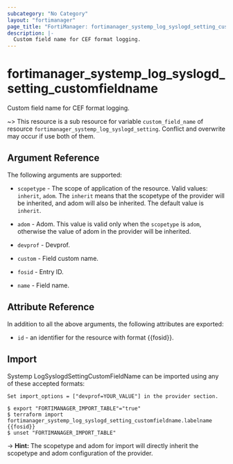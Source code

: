```yaml
---
subcategory: "No Category"
layout: "fortimanager"
page_title: "FortiManager: fortimanager_systemp_log_syslogd_setting_customfieldname"
description: |-
  Custom field name for CEF format logging.
---
```


# fortimanager_systemp_log_syslogd_setting_customfieldname
Custom field name for CEF format logging.

~> This resource is a sub resource for variable `custom_field_name` of resource `fortimanager_systemp_log_syslogd_setting`. Conflict and overwrite may occur if use both of them.



## Argument Reference


The following arguments are supported:

* `scopetype` - The scope of application of the resource. Valid values: `inherit`, `adom`. The `inherit` means that the scopetype of the provider will be inherited, and adom will also be inherited. The default value is `inherit`.
* `adom` - Adom. This value is valid only when the `scopetype` is `adom`, otherwise the value of adom in the provider will be inherited.
* `devprof` - Devprof.

* `custom` - Field custom name.
* `fosid` - Entry ID.
* `name` - Field name.


## Attribute Reference

In addition to all the above arguments, the following attributes are exported:
* `id` - an identifier for the resource with format {{fosid}}.

## Import

Systemp LogSyslogdSettingCustomFieldName can be imported using any of these accepted formats:
```
Set import_options = ["devprof=YOUR_VALUE"] in the provider section.

$ export "FORTIMANAGER_IMPORT_TABLE"="true"
$ terraform import fortimanager_systemp_log_syslogd_setting_customfieldname.labelname {{fosid}}
$ unset "FORTIMANAGER_IMPORT_TABLE"
```
-> **Hint:** The scopetype and adom for import will directly inherit the scopetype and adom configuration of the provider.
